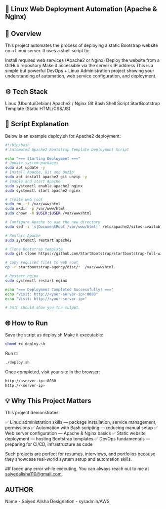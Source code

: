 ## 🧰 Linux Web Deployment Automation (Apache & Nginx)

## 📖 Overview

This project automates the process of deploying a static Bootstrap website on a Linux server.
It uses a shell script to:

Install required web services (Apache2 or Nginx)
Deploy the website from a GitHub repository
Make it accessible via the server’s IP address
This is a simple but powerful DevOps + Linux Administration project showing your understanding of automation, web service configuration, and deployment.

## ⚙️ Tech Stack

Linux (Ubuntu/Debian)
Apache2 / Nginx
Git
Bash Shell Script
StartBootstrap Template (Static HTML/CSS/JS)

## 🚀 Script Explanation

Below is an example deploy.sh for Apache2 deployment:
```bash
#!/bin/bash
# Automated Apache2 Bootstrap Template Deployment Script

echo "=== Starting Deployment ==="
# Update system packages
sudo apt update -y
# Install Apache, Git and Unzip
sudo apt install apache2 git unzip -y
# Enable and start Apache
sudo systemctl enable apache2 nginx
sudo systemctl start apache2 nginx

# Create web root
sudo rm -rf /var/www/html
sudo mkdir -p /var/www/html
sudo chown -R $USER:$USER /var/www/html

# Configure Apache to use the new directory
sudo sed -i 's|DocumentRoot /var/www/html|' /etc/apache2/sites-available/000-default.conf

# Restart Apache
sudo systemctl restart apache2

# Clone Bootstrap template
sudo git clone https://github.com/StartBootstrap/startbootstrap-full-width-pics.git .

# Copy required files to web root
cp -r startbootstrap-agency/dist/*  /var/www/html.

# Restart nginx
sudo systemctl restart nginx

echo "=== Deployment Completed Successfully! ==="
echo "Visit: http://<your-server-ip>:8080"
echo "Visit: http://<your-server-ip>"

# both should show you the output.

```

## 🌐 How to Run

Save the script as deploy.sh
Make it executable:
```bash
chmod +x deploy.sh
```

Run it:
```bash
./deploy.sh
```

Once completed, visit your site in the browser:
```bash
http://<server-ip>:8080
http://<server-ip>
```


## 💡 Why This Project Matters

This project demonstrates:

✅ Linux administration skills — package installation, service management, permissions
✅ Automation with Bash scripting — reducing manual setup
✅ Web server configuration — Apache & Nginx basics
✅ Static website deployment — hosting Bootstrap templates
✅ DevOps fundamentals — preparing for CI/CD, infrastructure as code

Such projects are perfect for resumes, interviews, and portfolios because they showcase real-world system setup and automation skills.

#If faced any error while executing, You can always reach out to me at saiyedalisha110@gmail.com.

## AUTHOR
Name - Saiyed Alisha
Designation - sysadmin/AWS
